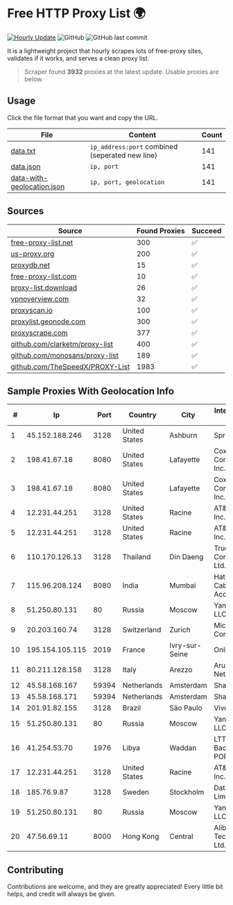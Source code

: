 
# Free HTTP Proxy List 🌍

[![Hourly Update](https://github.com/mertguvencli/http-proxy-list/actions/workflows/main.yml/badge.svg?branch=main)](https://github.com/mertguvencli/http-proxy-list/actions/workflows/main.yml)
![GitHub](https://img.shields.io/github/license/mertguvencli/http-proxy-list)
![GitHub last commit](https://img.shields.io/github/last-commit/mertguvencli/http-proxy-list)

It is a lightweight project that hourly scrapes lots of free-proxy sites, validates if it works, and serves a clean proxy list.


> Scraper found **3932** proxies at the latest update. Usable proxies are below.

## Usage

Click the file format that you want and copy the URL.


|File|Content|Count|
|----|-------|-----|
|[data.txt](https://raw.githubusercontent.com/mertguvencli/http-proxy-list/main/proxy-list/data.txt)|`ip_address:port` combined (seperated new line)|141|
|[data.json](https://raw.githubusercontent.com/mertguvencli/http-proxy-list/main/proxy-list/data.json)|`ip, port`|141|
|[data-with-geolocation.json](https://raw.githubusercontent.com/mertguvencli/http-proxy-list/main/proxy-list/data-with-geolocation.json)|`ip, port, geolocation`|141|

## Sources

|Source|Found Proxies|Succeed|
|------|-------------|-------|
|[free-proxy-list.net](https://free-proxy-list.net)|300|✅|
|[us-proxy.org](https://www.us-proxy.org)|200|✅|
|[proxydb.net](http://proxydb.net)|15|✅|
|[free-proxy-list.com](https://free-proxy-list.com/?page=&port=&type%5B%5D=http&type%5B%5D=https&up_time=0&search=Search)|10|✅|
|[proxy-list.download](https://www.proxy-list.download/HTTP)|26|✅|
|[vpnoverview.com](https://vpnoverview.com/privacy/anonymous-browsing/free-proxy-servers)|32|✅|
|[proxyscan.io](https://www.proxyscan.io)|100|✅|
|[proxylist.geonode.com](https://proxylist.geonode.com/api/proxy-list?limit=300&page=1&sort_by=lastChecked&sort_type=desc&protocols=http,https)|300|✅|
|[proxyscrape.com](https://api.proxyscrape.com/v2/?request=displayproxies&protocol=http&timeout=10000&country=all&ssl=all&anonymity=all)|377|✅|
|[github.com/clarketm/proxy-list](https://raw.githubusercontent.com/clarketm/proxy-list/master/proxy-list-raw.txt)|400|✅|
|[github.com/monosans/proxy-list](https://raw.githubusercontent.com/monosans/proxy-list/main/proxies/http.txt)|189|✅|
|[github.com/TheSpeedX/PROXY-List](https://raw.githubusercontent.com/TheSpeedX/PROXY-List/master/http.txt)|1983|✅|


## Sample Proxies With Geolocation Info

|#|Ip|Port|Country|City|Internet Service Provider|
|-|--|----|-------|----|-------------------------|
|1|45.152.188.246|3128|United States|Ashburn|Sprint|
|2|198.41.67.18|8080|United States|Lafayette|Cox Communications Inc.|
|3|198.41.67.18|8080|United States|Lafayette|Cox Communications Inc.|
|4|12.231.44.251|3128|United States|Racine|AT&T Services, Inc.|
|5|12.231.44.251|3128|United States|Racine|AT&T Services, Inc.|
|6|110.170.126.13|3128|Thailand|Din Daeng|True Internet Corporation CO. Ltd.|
|7|115.96.208.124|8080|India|Mumbai|Hathway IP over Cable Internet Access|
|8|51.250.80.131|80|Russia|Moscow|Yandex.Cloud LLC|
|9|20.203.160.74|3128|Switzerland|Zurich|Microsoft Corporation|
|10|195.154.105.115|2019|France|Ivry-sur-Seine|Online S.A.S.|
|11|80.211.128.158|3128|Italy|Arezzo|Aruba S.p.A. Network|
|12|45.58.168.167|59394|Netherlands|Amsterdam|Sharktech|
|13|45.58.168.171|59394|Netherlands|Amsterdam|Sharktech|
|14|201.91.82.155|3128|Brazil|São Paulo|Vivo|
|15|51.250.80.131|80|Russia|Moscow|Yandex.Cloud LLC|
|16|41.254.53.70|1976|Libya|Waddan|LTT Network Backbone and POPs|
|17|12.231.44.251|3128|United States|Racine|AT&T Services, Inc.|
|18|185.76.9.87|3128|Sweden|Stockholm|DataCamp Limited|
|19|51.250.80.131|80|Russia|Moscow|Yandex.Cloud LLC|
|20|47.56.69.11|8000|Hong Kong|Central|Alibaba (US) Technology Co., Ltd.|



## Contributing

Contributions are welcome, and they are greatly appreciated! Every
little bit helps, and credit will always be given.

